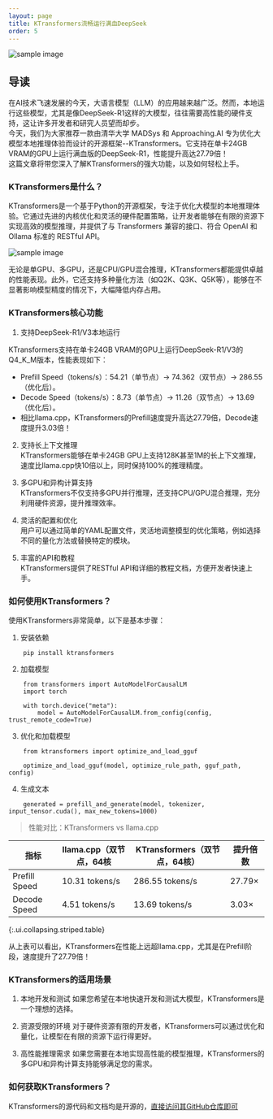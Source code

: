 ```yaml
---
layout: page
title: KTransformers流畅运行满血DeepSeek
order: 5
---
```


![sample image](image.png "标题图")<br>

## 导读

在AI技术飞速发展的今天，大语言模型（LLM）的应用越来越广泛。然而，本地运行这些模型，尤其是像DeepSeek-R1这样的大模型，往往需要高性能的硬件支持，这让许多开发者和研究人员望而却步。
<br>
今天，我们为大家推荐一款由清华大学 MADSys 和 Approaching.AI 专为优化大模型本地推理体验而设计的开源框架--KTransformers。它支持在单卡24GB VRAM的GPU上运行满血版的DeepSeek-R1，性能提升高达27.79倍！
<br>
这篇文章将带您深入了解KTransformers的强大功能，以及如何轻松上手。
<br>

### KTransformers是什么？

KTransformers是一个基于Python的开源框架，专注于优化大模型的本地推理体验。它通过先进的内核优化和灵活的硬件配置策略，让开发者能够在有限的资源下实现高效的模型推理，并提供了与 Transformers 兼容的接口、符合 OpenAI 和 Ollama 标准的 RESTful API。

![sample image](image2.png "结构图")<br>

无论是单GPU、多GPU，还是CPU/GPU混合推理，KTransformers都能提供卓越的性能表现。此外，它还支持多种量化方法（如Q2K、Q3K、Q5K等），能够在不显著影响模型精度的情况下，大幅降低内存占用。<br>

### KTransformers核心功能

1. 支持DeepSeek-R1/V3本地运行<br>

KTransformers支持在单卡24GB VRAM的GPU上运行DeepSeek-R1/V3的Q4_K_M版本，性能表现如下：<br>

* Prefill Speed（tokens/s）：54.21（单节点）→ 74.362（双节点）→ 286.55（优化后）。
* Decode Speed（tokens/s）：8.73（单节点）→ 11.26（双节点）→ 13.69（优化后）。
* 相比llama.cpp，KTransformers的Prefill速度提升高达27.79倍，Decode速度提升3.03倍！

2. 支持长上下文推理<br>
KTransformers能够在单卡24GB GPU上支持128K甚至1M的长上下文推理，速度比llama.cpp快10倍以上，同时保持100%的推理精度。

3. 多GPU和异构计算支持<br>
KTransformers不仅支持多GPU并行推理，还支持CPU/GPU混合推理，充分利用硬件资源，提升推理效率。

4. 灵活的配置和优化<br>
用户可以通过简单的YAML配置文件，灵活地调整模型的优化策略，例如选择不同的量化方法或替换特定的模块。

5. 丰富的API和教程<br>
KTransformers提供了RESTful API和详细的教程文档，方便开发者快速上手。

### 如何使用KTransformers？

使用KTransformers非常简单，以下是基本步骤：
1. 安装依赖
```
    pip install ktransformers
```

2. 加载模型
```
    from transformers import AutoModelForCausalLM
    import torch

    with torch.device("meta"):
        model = AutoModelForCausalLM.from_config(config, trust_remote_code=True)
```
3. 优化和加载模型
```
    from ktransformers import optimize_and_load_gguf

    optimize_and_load_gguf(model, optimize_rule_path, gguf_path, config)
```
4. 生成文本
```
    generated = prefill_and_generate(model, tokenizer, input_tensor.cuda(), max_new_tokens=1000)
```
> 性能对比：KTransformers vs llama.cpp

|   指标    |    llama.cpp（双节点，64核    |   KTransformers（双节点，64核）   |   提升倍数    |
|----------|----------|----------|----------|
|   Prefill Speed | 10.31 tokens/s  |  286.55 tokens/s |    27.79× |
|   Decode Speed  |    4.51 tokens/s   |  13.69 tokens/s   |   3.03×   |
{:.ui.collapsing.striped.table}

从上表可以看出，KTransformers在性能上远超llama.cpp，尤其是在Prefill阶段，速度提升了27.79倍！<br>

### KTransformers的适用场景

1. 本地开发和测试
如果您希望在本地快速开发和测试大模型，KTransformers是一个理想的选择。

2. 资源受限的环境
对于硬件资源有限的开发者，KTransformers可以通过优化和量化，让模型在有限的资源下运行得更好。

3. 高性能推理需求
如果您需要在本地实现高性能的模型推理，KTransformers的多GPU和异构计算支持能够满足您的需求。

### 如何获取KTransformers？

KTransformers的源代码和文档均是开源的，<a href="https://github.com/kvcache-ai/ktransformers" >直接访问其GitHub仓库即可</a>
